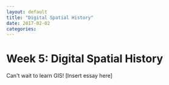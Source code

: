 ```yaml
---
layout: default
title: "Digital Spatial History"
date: 2017-02-02
categories:
---
```



# Week 5: Digital Spatial History

Can't wait to learn GIS!
[Insert essay here]
